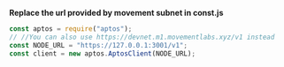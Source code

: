 
**Replace the url provided by movement subnet in const.js**


```javascript
const aptos = require("aptos");
// //You can also use https://devnet.m1.movementlabs.xyz/v1 instead
const NODE_URL = "https://127.0.0.1:3001/v1";
const client = new aptos.AptosClient(NODE_URL);
```